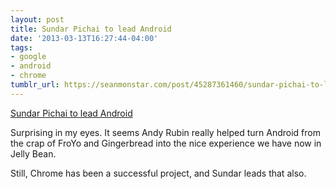 ```yaml
---
layout: post
title: Sundar Pichai to lead Android
date: '2013-03-13T16:27:44-04:00'
tags:
- google
- android
- chrome
tumblr_url: https://seanmonstar.com/post/45287361460/sundar-pichai-to-lead-android
---
```

[Sundar Pichai to lead Android](http://googleblog.blogspot.ca/2013/03/update-from-ceo.html)  

Surprising in my eyes. It seems Andy Rubin really helped turn Android from the crap of FroYo and Gingerbread into the nice experience we have now in Jelly Bean.

Still, Chrome has been a successful project, and Sundar leads that also.

